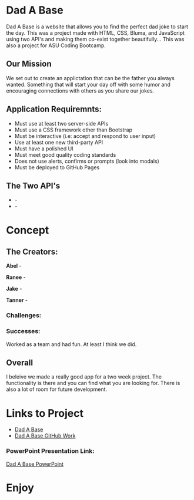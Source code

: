 # Dad A Base
Dad A Base is a website that allows you to find the perfect dad joke to start the day. This was a project made with HTML, CSS, Bluma, and JavaScript using two API's and making them co-exist together beautifully... This was also a project for ASU Coding Bootcamp.

## Our Mission
We set out to create an applictation that can be the father you always wanted. Something that will start your day off with some humor and encouraging connections with others as you share our jokes.

## Application Requiremnts:
* Must use at least two server-side APIs
* Must use a CSS framework other than Bootstrap
* Must be interactive (i.e: accept and respond to user input)
* Use at least one new third-party API
* Must have a polished UI
* Must meet good quality coding standards
* Does not use alerts, confirms or prompts (look into modals)
* Must be deployed to GitHub Pages

## The Two API's
* [ ]( ) - 
* [ ]( ) - 

# Concept


## The Creators:
**Abel** - 

**Ranee** - 

**Jake** - 

**Tanner** -

### Challenges:

### Successes:
Worked as a team and had fun. At least I think we did.

## Overall
I beleive we made a really good app for a two week project. The functionality is there and you can find what you are looking for. There is also a lot of room for future development.

# Links to Project
* [Dad A Base]( )
* [Dad A Base GitHub Work](https://github.com/rbracker/breakfastclub-project)

### PowerPoint Presentation Link:
[Dad A Base PowerPoint]( )

# Enjoy